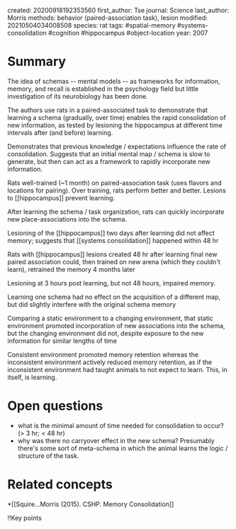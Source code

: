 created: 20200918192353560
first_author: Tse
journal: Science
last_author: Morris
methods: behavior (paired-association task), lesion
modified: 20210504034008508
species: rat
tags: #spatial-memory #systems-consolidation #cognition #hippocampus #object-location
year: 2007

# Summary
The idea of schemas -- mental models -- as frameworks for information, memory, and recall is established in the psychology field but little investigation of its neurobiology has been done.

The authors use rats in a paired-associated task to demonstrate that learning a schema (gradually, over time) enables the rapid consolidation of new information, as tested by lesioning the hippocampus at different time intervals after (and before) learning.

Demonstrates that previous knowledge / expectations influence the rate of consolidation. Suggests that an initial mental map / schema is slow to generate, but then can act as a framework to rapidly incorporate new information.

Rats well-trained (~1 month) on paired-association task (uses flavors and locations for pairing). Over training, rats perform better and better. Lesions to [[hippocampus]] prevent learning.

After learning the schema / task organization, rats can quickly incorporate new place-associations into the schema.

Lesioning of the [[hippocampus]] two days after learning did not affect memory; suggests that [[systems consolidation]] happened within 48 hr

Rats with [[hippocampus]] lesions created 48 hr after learning final new paired association could, then trained on new arena (which they couldn't learn), retrained the memory 4 months later

Lesioning at 3 hours post learning, but not 48 hours, impaired memory.

Learning one schema had no effect on the acquisition of a different map, but did slightly interfere with the original schema memory

Comparing a static environment to a changing environment, that static environment promoted incorporation of new associations into the schema, but the changing environment did not, despite exposure to the new information for similar lengths of time

Consistent environment promoted memory retention whereas the inconsistent environment actively reduced memory retention, as if the inconsistent environment had taught animals to not expect to learn.
This, in itself, is learning.

# Open questions
* what is the minimal amount of time needed for consolidation to occur?  (> 3 hr; < 48 hr)
* why was there no carryover effect in the new schema? Presumably there's some sort of meta-schema in which the animal learns the logic / structure of the task.

# Related concepts
*[[Squire...Morris (2015). CSHP. Memory Consolidation]]


!!Key points
